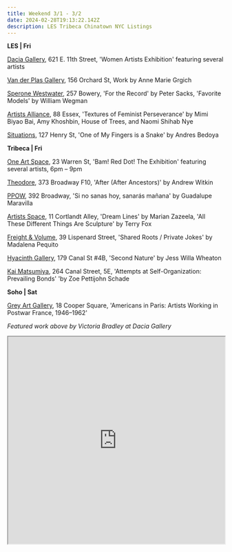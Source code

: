 ```yaml
---
title: Weekend 3/1 - 3/2
date: 2024-02-28T19:13:22.142Z
description: LES Tribeca Chinatown NYC Listings
---
```

**L﻿ES | Fri**

[Dacia Gallery](http://www.daciagallery.com/), 621 E. 11th Street, 'Women Artists Exhibition' featuring several artists

[Van der Plas Gallery](https://www.vanderplasgallery.com/), 156 Orchard St, Work by  Anne Marie Grgich

[Sperone Westwater](https://www.speronewestwater.com/), 257 Bowery, 'For the Record' by Peter Sacks, 'Favorite Models' by William Wegman

[Artists Alliance](https://www.artistsallianceinc.org/textures-of-feminist-perseverance/), 88 Essex, 'Textures of Feminist Perseverance' by Mimi Biyao Bai, Amy Khoshbin, House of Trees, and Naomi Shihab Nye

[Situations](https://www.situations.us/bedoya-one-of-my-fingers), 127 Henry St, 'One of My Fingers is a Snake' by Andres Bedoya

**T﻿ribeca | Fri**

[One Art Space](https://www.eventbrite.com/e/bam-red-dot-the-exhibition-tickets-812566537387?aff=erelexpmlt), 23 Warren St, 'Bam! Red Dot! The Exhibition' featuring several artists, 6pm – 9pm

[Theodore](https://www.theodoreart.com/future), 373 Broadway F10, 'After (After Ancestors)' by Andrew Witkin

[PPOW](https://www.ppowgallery.com/exhibitions), 392 Broadway, 'Si no sanas hoy, sanarás mañana' by Guadalupe Maravilla

[Artists Space](https://artistsspace.org/exhibitions), 11 Cortlandt Alley, 'Dream Lines' by Marian Zazeela, 'All These Different Things Are Sculpture' by Terry Fox

[Freight & Volume](http://www.freightandvolume.com/exhibitions/madalena-pequito-shared-roots-private-jokes2), 39 Lispenard Street, 'Shared Roots / Private Jokes' by Madalena Pequito

[Hyacinth Gallery](https://hyacinthgallery.com/), 179 Canal St #4B, 'Second Nature' by Jess Willa Wheaton

[Kai Matsumiya](http://kaimatsumiya.com/), 264 Canal Street, 5E, 'Attempts at Self-Organization: Prevailing Bonds' 'by Zoe Pettijohn Schade

**S﻿oho | Sat**

[Grey Art Gallery](https://greyartgallery.nyu.edu/exhibition/americans-in-paris/), 18 Cooper Square, 'Americans in Paris: Artists Working in Postwar France, 1946–1962' 

*F﻿eatured work above by Victoria Bradley at Dacia Gallery*

<iframe src="https://www.google.com/maps/d/u/1/embed?mid=1EP8Ql5dBtS4vePObZI-PDwym4c4DBbw&ehbc=2E312F" width="100%" height="480"></iframe>